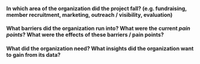 #### In which area of the organization did the project fall? (e.g. fundraising, member recruitment, marketing, outreach / visibility, evaluation)
#### What barriers did the organization run into? What were the current *pain points*? What were the effects of these barriers / pain points? 
#### What did the organization need? What insights did the organization want to gain from its data? 
